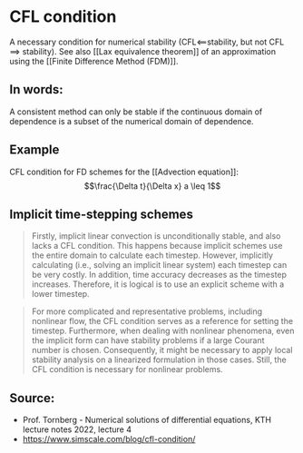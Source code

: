# CFL condition
A necessary condition for numerical stability (CFL$\impliedby$stability, but not CFL $\implies$ stability).
See also [[Lax equivalence theorem]] of an approximation using the [[Finite Difference Method (FDM)]].


## In words:
A consistent method can only be stable if the continuous domain of dependence is a subset of the numerical domain of dependence.


## Example
CFL condition for FD schemes for the [[Advection equation]]:
$$\frac{\Delta t}{\Delta x} a \leq 1$$

## Implicit time-stepping schemes
>Firstly, implicit linear convection is unconditionally stable, and also lacks a CFL condition. This happens because implicit schemes use the entire domain to calculate each timestep. However, implicitly calculating (i.e., solving an implicit linear system) each timestep can be very costly. In addition, time accuracy decreases as the timestep increases. Therefore, it is logical is to use an explicit scheme with a lower timestep.

>For more complicated and representative problems, including nonlinear flow, the CFL condition serves as a reference for setting the timestep. Furthermore, when dealing with nonlinear phenomena, even the implicit form can have stability problems if a large Courant number is chosen. Consequently, it might be necessary to apply local stability analysis on a linearized formulation in those cases. Still, the CFL condition is necessary for nonlinear problems.


## Source:
- Prof. Tornberg - Numerical solutions of differential equations, KTH lecture notes 2022, lecture 4
- https://www.simscale.com/blog/cfl-condition/
